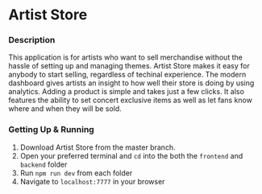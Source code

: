 # Artist Store

### Description

This application is for artists who want to sell merchandise without the hassle of setting up and managing themes. Artist Store makes it easy for anybody to start selling, regardless of techinal experience. The modern dashboard gives artists an insight to how well their store is doing by using analytics. Adding a product is simple and takes just a few clicks. It also features the ability to set concert exclusive items as well as let fans know where and when they will be sold.

### Getting Up & Running

1. Download Artist Store from the master branch.
2. Open your preferred terminal and `cd` into the both the `frontend` and `backend` folder
3. Run `npm run dev` from each folder
4. Navigate to `localhost:7777` in your browser
